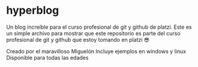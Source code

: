 # hyperblog
Un blog increíble para el curso profesional de git y github de platzi. Este es un simple archivo para mostrar que este repositorio es parte del curso profesional de git y github que estoy tomando en platzi 😎

Creado por el maravilloso Miguelón
Incluye ejemplos en windows y linux
Disponible para todas las edades